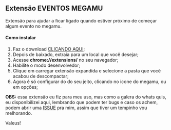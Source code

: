 ## Extensão EVENTOS MEGAMU

Extensão para ajudar a ficar ligado quando estiver próximo de começar algum evento no megamu.

#### Como instalar

1. Faz o download [CLICANDO AQUI](https://github.com/mycruell/megamu-extension/archive/master.zip);
2. Depois de baixado, extraia para um local que você desejar;
3. Acesse **chrome://extensions/** no seu navegador;
4. Habilite o modo desenvolvedor;
5. Clique em carregar extensão expandida e selecione a pasta que você acabou de descompactar;
6. Agora é só configurar do do seu jeito, clicando no icone do megamu, ou em opções;

**OBS:** essa extensão eu fiz para meu uso, mas como a galera do whats quis, eu disponibilizei aqui,
lembrando que podem ter bugs e caso os achem, podem abrir uma [ISSUE](https://github.com/mycruell/megamu-extension/issues) pra mim, assim que tiver
um tempinho vou melhorando.

Valeus!